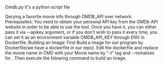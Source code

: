 Omdb.py It's a python script file

Qerying a favorite movie info through OMDB_API over network. Prerequisites: You need to obtain your personal API key from the OMDb API website in order to be able to use the tool. Once you have it, you can either pass it via --apikey argument, or if you don't wish to pass it every time, you can set it as an environment variable OMDB_API_KEY through ENV in Dockerfile. Building an Image: First Build a image for our program by Dockerfile(we have a dockerfile in our repo). Edit the dockerfile and replace the movie name in CMD with your Movie name by "-t" tag and --tomatoes for . Then execute the folowing command to build an image. 
